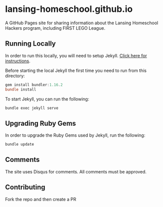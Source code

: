 # lansing-homeschool.github.io

A GitHub Pages site for sharing information about the Lansing Homeschool Hackers program, including FIRST LEGO League.

## Running Locally

In order to run this locally, you will need to setup Jekyll. [Click here for instructions](https://jekyllrb.com/docs/installation/).

Before starting the local Jekyll the first time you need to run from this directory:

```powershell
gem install bundler:1.16.2
bundle install
```

To start Jekyll, you can run the following:

```powershell
bundle exec jekyll serve
```

## Upgrading Ruby Gems

In order to upgrade the Ruby Gems used by Jekyll, run the following:

```powershell
bundle update
```

## Comments

The site uses Disqus for comments. All comments must be approved.

## Contributing

Fork the repo and then create a PR
